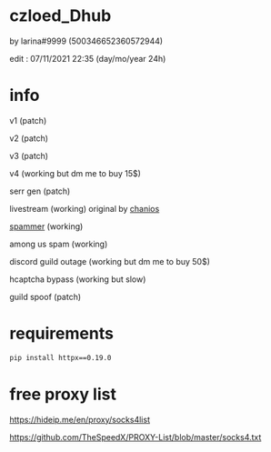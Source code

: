 # czloed_Dhub

by larina#9999 (500346652360572944)

edit : 07/11/2021 22:35 (day/mo/year 24h)

# info

v1 (patch)

v2 (patch)

v3 (patch)

v4 (working but dm me to buy 15$)

serr gen (patch)

livestream (working) original by [chanios](https://github.com/chanios)

[spammer](https://github.com/Larinax999/czloed_Dhub/blob/main/czloed_Dhub_dub_dis.py) (working)

among us spam (working)

discord guild outage (working but dm me to buy 50$)

hcaptcha bypass (working but slow)

guild spoof (patch)

# requirements

```bash
pip install httpx==0.19.0
```

# free proxy list

https://hideip.me/en/proxy/socks4list

https://github.com/TheSpeedX/PROXY-List/blob/master/socks4.txt
